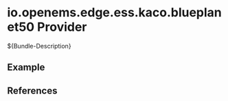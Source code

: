 # io.openems.edge.ess.kaco.blueplanet50 Provider

${Bundle-Description}

## Example

## References

